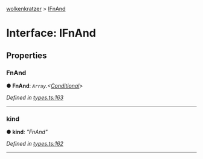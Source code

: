 [wolkenkratzer](../README.md) > [IFnAnd](../interfaces/ifnand.md)



# Interface: IFnAnd


## Properties
<a id="fnand"></a>

###  FnAnd

**●  FnAnd**:  *`Array`.<[Conditional](../#conditional)>* 

*Defined in [types.ts:163](https://github.com/arminhammer/wolkenkratzer/blob/c1dd44b/src/types.ts#L163)*





___

<a id="kind"></a>

###  kind

**●  kind**:  *"FnAnd"* 

*Defined in [types.ts:162](https://github.com/arminhammer/wolkenkratzer/blob/c1dd44b/src/types.ts#L162)*





___


